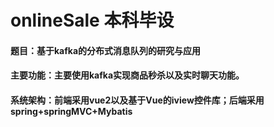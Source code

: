 # onlineSale 本科毕设
#### 题目：基于kafka的分布式消息队列的研究与应用
#### 主要功能：主要使用kafka实现商品秒杀以及实时聊天功能。
#### 系统架构：前端采用vue2以及基于Vue的iview控件库；后端采用spring+springMVC+Mybatis
